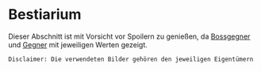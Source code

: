 # Bestiarium

<p>
Dieser Abschnitt ist mit Vorsicht vor Spoilern zu genießen, da <a href="Bosses.md">Bossgegner</a> und
<a href="Enemies.md">Gegner</a> mit jeweiligen Werten gezeigt.
</p>

```Disclaimer: Die verwendeten Bilder gehören den jeweiligen Eigentümern```